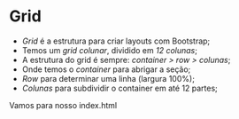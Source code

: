 # Grid
- *Grid* é a estrutura para criar layouts com Bootstrap;
- Temos um *grid colunar*, dividido em *12 colunas*;
- A estrutura do grid é sempre: *container > row > colunas*;
- Onde temos o *container* para abrigar a seção;
- *Row* para determinar uma linha (largura 100%);
- *Colunas* para  subdividir  o container em até 12 partes;

Vamos para nosso index.html

